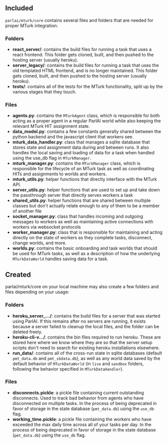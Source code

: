 ## Included

`parlai/mturk/core` contains several files and folders that are needed for proper MTurk integration:

### Folders

- **react_server/**: contains the build files for running a task that uses a react frontend. This folder gets cloned, built, and then pushed to the hosting server (usually heroku).
- **server_legacy/**: contains the build files for running a task that uses the old templated HTML frontend, and is no longer maintained. This folder gets cloned, built, and then pushed to the hosting server (usually heroku).
- **tests/**: contains all of the tests for the MTurk functionality, split up by the various stages that they touch.

### Files

- **agents.py**: contains the `MTurkAgent` class, which is responsible for both acting as a proper agent in a regular ParlAI world while also keeping the relevant MTurk HIT assignment state.
- **data_model.py**: contains a few constants generally shared between the python backend and the javascript client that workers see.
- **mturk_data_handler.py**: class that manages a sqlite database that stores state and assignment data during and between runs. It also handles the local saving and loading of data for a task when handled using the use_db flag in `MTurkManager`.
- **mturk_manager.py**: contains the `MTurkManager` class, which is responsible for the lifecycle of an MTurk task as well as coordinating HITs and assignments to worlds and workers.
- **mturk_utils.py**: helper functions that directly interface with the MTurk API.
- **server_utils.py**: helper functions that are used to set up and take down the passthrough server that directly serves workers a task
- **shared_utils.py**: helper functions that are shared between multiple classes but don't actually relate enough to any of them to be a member of another file
- **socket_manager.py**: class that handles incoming and outgoing messages to workers as well as maintaining active connections with workers via websocket protocols
- **worker_manager.py**: class that is responsible for maintaining and acting directly on the state of workers as they complete tasks, disconnect, change worlds, and more.
- **worlds.py**: contains the basic onboarding and task worlds that should be used for MTurk tasks, as well as a description of how the underlying `MTurkDataWorld` handles saving data for a task.

## Created

parlai/mturk/core on your local machine may also create a few folders and files depending on your usage:

### Folders

- **heroku_server_.../**: contains the build files for a server that was started using ParlAI. If this remains after no servers are running, it exists because a server failed to cleanup the local files, and the folder can be deleted freely.
- **heroku-cli-v.../**: contains the bin files required to run heroku. These are stored here where we know where they are so that the server setup scripts don't need to search for existing heroku installations elsewhere.
- **run_data/**: contains all of the cross-run state in sqlite databases (default `pmt_data.db` and `pmt_sbdata.db`), as well as any world data saved by the default behavior of `MTurkDataWorld` (in `live` and `sandbox` folders, following the behavior specified in `MTurkDataHandler`).

### Files

- **disconnects.pickle**: a pickle file containing current outstanding disconnects. Used to track bad behavior from agents who have disconnected on multiple tasks. In the process of being deprecated in favor of storage in the state database (`pmt_data.db`) using the `use_db` flag.
- **working_time.pickle**: a pickle file containing the workers who have exceeded the max daily time across all of your tasks per day. In the process of being deprecated in favor of storage in the state database (`pmt_data.db`) using the `use_db` flag.
